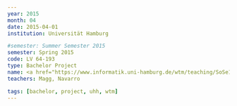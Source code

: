 ```yaml
---
year: 2015
month: 04
date: 2015-04-01
institution: Universität Hamburg

#semester: Summer Semester 2015
semester: Spring 2015
code: LV 64-193
type: Bachelor Project
name: <a href="https://www.informatik.uni-hamburg.de/wtm/teaching/SoSe15_NNRobots_Pj.shtml" title="Details" target="_blank">Neuronale Netze f&uuml;r Roboter</a>
teachers: Magg, Navarro

tags: [bachelor, project, uhh, wtm]
---
```

